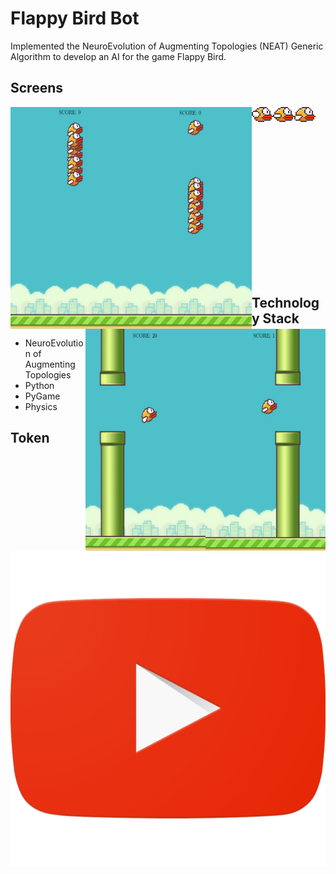 # Flappy Bird Bot
Implemented the NeuroEvolution of Augmenting Topologies (NEAT) Generic Algorithm to develop an AI for the game Flappy Bird.
## Screens

<img src="https://github.com/Anurag-Dutta/reimagined-broccoli/blob/main/Flappy%20Bird/W%20AI/Screens/2.jpg" width="193" height = "355" align="left"/>
<img src="https://github.com/Anurag-Dutta/reimagined-broccoli/blob/main/Flappy%20Bird/W%20AI/Screens/4.jpg" width="193" height = "355" align="left"/>
<img src="https://github.com/Anurag-Dutta/reimagined-broccoli/blob/main/Flappy%20Bird/W%20AI/images/bird1.png" align="left"/>
<img src="https://github.com/Anurag-Dutta/reimagined-broccoli/blob/main/Flappy%20Bird/W%20AI/images/bird2.png" align="left"/>
<img src="https://github.com/Anurag-Dutta/reimagined-broccoli/blob/main/Flappy%20Bird/W%20AI/images/bird3.png" align="left"/>
<img src="https://github.com/Anurag-Dutta/reimagined-broccoli/blob/main/Flappy%20Bird/W%20AI/Screens/3.jpg" width="192" height = "355" align="right"/>
<img src="https://github.com/Anurag-Dutta/reimagined-broccoli/blob/main/Flappy%20Bird/W%20AI/Screens/1.jpg" width="192" height = "355" align="right"/>

<br/><br/>
<br/><br/>
<br/><br/>
<br/><br/>
<br/><br/>
<br/><br/>
<br/><br/>
<br/><br/>
## Technology Stack

- NeuroEvolution of Augmenting Topologies
- Python
- PyGame
- Physics

## Token
![](https://github.com/Anurag-Dutta/reimagined-broccoli/blob/main/Flappy%20Bird/W%20AI/Screens/YT.png)
